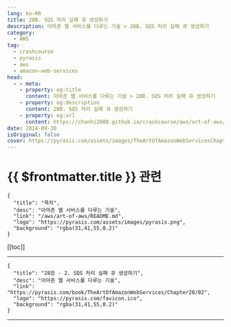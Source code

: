 ```yaml
---
lang: ko-KR
title: 28B. SQS 처리 실패 큐 생성하기
description: 아마존 웹 서비스를 다루는 기술 > 28B. SQS 처리 실패 큐 생성하기
category:
  - AWS
tag: 
  - crashcourse
  - pyrasis
  - aws 
  - amazon-web-services
head:
  - - meta:
    - property: og:title
      content: 아마존 웹 서비스를 다루는 기술 > 28B. SQS 처리 실패 큐 생성하기
    - property: og:description
      content: 28B. SQS 처리 실패 큐 생성하기
    - property: og:url
      content: https://chanhi2000.github.io/crashcourse/aws/art-of-aws/28B.html
date: 2014-09-30
isOriginal: false
cover: https://pyrasis.com/assets/images/TheArtOfAmazonWebServicesChapter28/8_.png
---
```


# {{ $frontmatter.title }} 관련

```component VPCard
{
  "title": "목차",
  "desc": "아마존 웹 서비스를 다루는 기술",
  "link": "/aws/art-of-aws/README.md",
  "logo": "https://pyrasis.com/assets/images/pyrasis.png",
  "background": "rgba(31,41,55,0.2)"
}
```

[[toc]]

---

```component VPCard
{
  "title": "28장 - 2. SQS 처리 실패 큐 생성하기",
  "desc": "아마존 웹 서비스를 다루는 기술",
  "link": "https://pyrasis.com/book/TheArtOfAmazonWebServices/Chapter28/02",
  "logo": "https://pyrasis.com/favicon.ico",
  "background": "rgba(31,41,55,0.2)"
}
```

<!-- TODO: 작성 -->

---

<TagLinks />